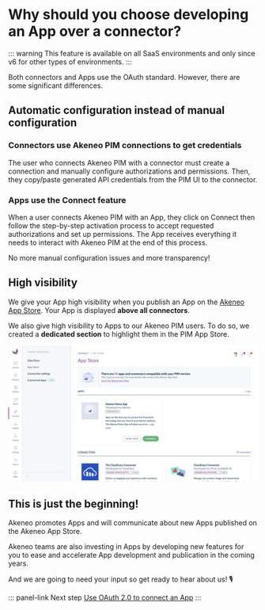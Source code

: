 # Why should you choose developing an App over a connector?

::: warning
This feature is available on all SaaS environments and only since v6 for other types of environments.
:::

Both connectors and Apps use the OAuth standard. However, there are some significant differences.

## Automatic configuration instead of manual configuration

### Connectors use Akeneo PIM connections to get credentials

The user who connects Akeneo PIM with a connector must create a connection and manually configure authorizations and permissions. Then, they copy/paste generated API credentials from the PIM UI to the connector. 

### Apps use the Connect feature

When a user connects Akeneo PIM with an App, they click on Connect then follow the step-by-step activation process to accept requested authorizations and set up permissions. The App receives everything it needs to interact with Akeneo PIM at the end of this process.

No more manual configuration issues and more transparency!

## High visibility

We give your App high visibility when you publish an App on the [Akeneo App Store](https://marketplace.akeneo.com/). Your App is displayed **above all connectors**. 

We also give high visibility to Apps to our Akeneo PIM users. To do so, we created a **dedicated section** to highlight them in the PIM App Store.

![PIM App Store](../img/apps/pim-marketplace-with-apps.png)


## This is just the beginning!

Akeneo promotes Apps and will communicate about new Apps published on the Akeneo App Store.

Akeneo teams are also investing in Apps by developing new features for you to ease and accelerate App development and publication in the coming years. 

And we are going to need your input so get ready to hear about us! 🎙️

::: panel-link Next step [Use OAuth 2.0 to connect an App](/apps/using-oauth2.html)
:::